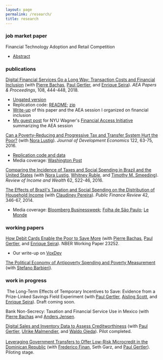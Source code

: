 ```yaml
---
layout: page
permalink: /research/
title: research
---
```


### job market paper

Financial Technology Adoption and Retail Competition

- [Abstract](/research/jmp/)

### publications

[Digital Financial Services Go a Long Way: Transaction Costs and Financial Inclusion](https://www.aeaweb.org/articles?id=10.1257/pandp.20181013) 
(with [Pierre Bachas](https://pierrebachas.weebly.com/), [Paul Gertler](https://www.paulgertler.com/), and [Enrique Seira](https://www.enriqueseira.com/)). 
_AEA Papers & Proceedings_, 108, 444-448, 2018.
- [Ungated version](/assets/pdf/BachasGertlerHigginsSeira_DigitalFinancialServices.pdf)
- Replication code: [README](/research/README.html); [zip]( https://www.aeaweb.org/doi/10.1257/pandp.20181013.data)
- [Write-up](
https://medium.com/center-for-effective-global-action/commitment-is-hard-59e6a69481c)
of this paper and the AEA session I organized on financial inclusion
- [My guest post](
https://www.financialaccess.org/faiv/2018/1/26/cega-special-edition-a-bit-more-from-aea
)
for NYU Wagner's [Financial Access Initiative](
https://www.financialaccess.org/
) summarizing the AEA session
	
[Can a Poverty-Reducing and Progressive Tax and Transfer System Hurt the Poor?](https://www.sciencedirect.com/science/article/pii/S0304387816300220) 
(with [Nora Lustig](https://www.noralustig.org/)). 
_Journal of Development Economics_ 122, 63-75, 2016.	
- [Replication code and data](https://dataverse.harvard.edu/dataset.xhtml?persistentId=doi:10.7910/DVN/2EIXNO)
- Media coverage: [Washington Post](https://www.washingtonpost.com/blogs/wonkblog/wp/2013/09/19/the-worlds-leading-development-economists-cant-agree-on-how-to-tackle-inequality/)

[Comparing the Incidence of Taxes and Social Spending in Brazil and the United States](https://onlinelibrary.wiley.com/doi/10.1111/roiw.12201/abstract) 
(with [Nora Lustig](https://www.noralustig.org/), 
[Whitney Ruble](https://sites.google.com/site/whitneyrublebross/home), and 
[Timothy M. Smeeding](https://www.lafollette.wisc.edu/faculty-staff/faculty/timothy-smeeding)). 
_Review of Income and Wealth_ 62, S22-46, 2016.

[The Effects of Brazil's Taxation and Social Spending on the Distribution of Household Income](https://pfr.sagepub.com/content/42/3/346) 
(with [Claudiney Pereira](https://apps.wpcarey.asu.edu/directory/people/profile.cfm?person=2254613)). 
_Public Finance Review_ 42, 346-67, 2014.
- Media coverage: 
	[Bloomberg Businessweek](https://www.bloomberg.com/news/articles/2014-12-15/why-raising-taxes-on-the-rich-wont-fix-global-inequality); 
	[Folha de São Paulo](https://www1.folha.uol.com.br/fsp/opiniao/155081-injustica-tributaria.shtml); 
	[Le Monde](https://www.lemonde.fr/economie/article/2013/04/02/comment-la-fiscalite-et-les-depenses-sociales-reduisent-les-inegalites_3151930_3234.html)

### working papers

[How Debit Cards Enable the Poor to Save More](/assets/pdf/BachasGertlerHigginsSeira_DebitCards.pdf) (with [Pierre Bachas](https://pierrebachas.weebly.com/), [Paul Gertler](https://www.paulgertler.com/), and [Enrique Seira](https://www.enriqueseira.com/)). 
NBER Working Paper 23252.
- Our write-up on [VoxDev](https://voxdev.org/topic/finance/digital-financial-services-go-long-way-evidence-mexico)

[The Political Economy of Antipoverty Spending and Poverty Measurement](https://econ.tulane.edu/RePEc/pdf/tul1604r.pdf) 
(with [Stefano Barbieri](https://econ.tulane.edu/profile_barbieri.shtml)).

### work in progress
​
The Long-Term Effects of Temporary Incentives to Save: Evidence from a Prize-Linked Savings Field Experiment (with [Paul Gertler](https://www.paulgertler.com/), [Aisling Scott](https://aislingscott.com/), and [Enrique Seira](https://www.enriqueseira.com/)). Draft coming soon.

​Bank Non-Secrecy: Taxation and Financial Service Use in Mexico (with [Pierre Bachas](https://pierrebachas.weebly.com/) and [Anders Jensen](https://www.andersditlevjensen.com/).
 
[Digital Sales and Inventory Data to Assess Creditworthiness](https://cega.berkeley.edu/evidence/incentivizing-small-merchants-in-emerging-markets-to-adopt-digital-payment-technologies/) 
(with [Paul Gertler](https://www.paulgertler.com/), [Ulrike Malmendier](https://eml.berkeley.edu/~ulrike/), and [Waldo Ojeda](https://waldotekampa.me/)). 
Pilot completed.  
​  
[Leveraging Government Transfers to Offer Low-Risk Microcredit in the Dominican Republic](https://www.poverty-action.org/study/leveraging-government-transfers-offer-low-risk-microcredit-dominican-republic) 
(with [Frederico Finan](https://www.econ.berkeley.edu/faculty/816), Seth Garz, and [Paul Gertler](https://www.paulgertler.com/)). 
Piloting stage.

